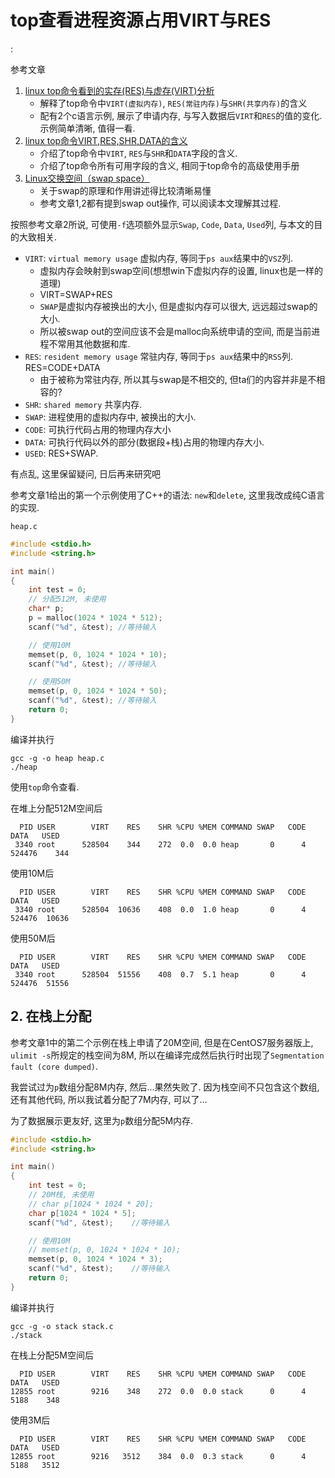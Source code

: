 # top查看进程资源占用VIRT与RES

<!tags!>: <!虚拟内存!> <!物理内存!> <!共享内存!>

参考文章

1. [linux top命令看到的实存(RES)与虚存(VIRT)分析](https://www.cnblogs.com/xudong-bupt/p/8643094.html)
    - 解释了top命令中`VIRT(虚拟内存)`, `RES(常驻内存)`与`SHR(共享内存)`的含义
    - 配有2个c语言示例, 展示了申请内存, 与写入数据后`VIRT`和`RES`的值的变化. 示例简单清晰, 值得一看.
2. [linux top命令VIRT,RES,SHR,DATA的含义](https://javawind.net/p131)
    - 介绍了top命令中`VIRT`, `RES`与`SHR`和`DATA`字段的含义.
    - 介绍了top命令所有可用字段的含义, 相同于top命令的高级使用手册
3. [Linux交换空间（swap space）](https://segmentfault.com/a/1190000008125116)
    - 关于swap的原理和作用讲述得比较清晰易懂
    - 参考文章1,2都有提到swap out操作, 可以阅读本文理解其过程.

按照参考文章2所说, 可使用`-f`选项额外显示`Swap`, `Code`, `Data`, `Used`列, 与本文的目的大致相关. 

- `VIRT`: `virtual memory usage` 虚拟内存, 等同于`ps aux`结果中的`VSZ`列. 
    - 虚拟内存会映射到swap空间(想想win下虚拟内存的设置, linux也是一样的道理)
    - VIRT=SWAP+RES
    - `SWAP`是虚拟内存被换出的大小, 但是虚拟内存可以很大, 远远超过swap的大小. 
    - 所以被swap out的空间应该不会是malloc向系统申请的空间, 而是当前进程不常用其他数据和库.
- `RES`: `resident memory usage` 常驻内存, 等同于`ps aux`结果中的`RSS`列. RES=CODE+DATA
    - 由于被称为常驻内存, 所以其与swap是不相交的, 但ta们的内容并非是不相容的?
- `SHR`: `shared memory` 共享内存.
- `SWAP`: 进程使用的虚拟内存中, 被换出的大小.
- `CODE`: 可执行代码占用的物理内存大小
- `DATA`: 可执行代码以外的部分(数据段+栈)占用的物理内存大小. 
- `USED`: RES+SWAP.

有点乱, 这里保留疑问, 日后再来研究吧<???>

参考文章1给出的第一个示例使用了C++的语法: `new`和`delete`, 这里我改成纯C语言的实现.

`heap.c`

```c
#include <stdio.h>
#include <string.h>

int main()
{
    int test = 0;
    // 分配512M, 未使用
    char* p;
    p = malloc(1024 * 1024 * 512);
    scanf("%d", &test); //等待输入

    // 使用10M
    memset(p, 0, 1024 * 1024 * 10);
    scanf("%d", &test); //等待输入

    // 使用50M
    memset(p, 0, 1024 * 1024 * 50);
    scanf("%d", &test); //等待输入
    return 0;
}
```

编译并执行

```
gcc -g -o heap heap.c
./heap
```

使用`top`命令查看.

在堆上分配512M空间后

```
  PID USER        VIRT    RES    SHR %CPU %MEM COMMAND SWAP   CODE    DATA   USED
 3340 root      528504    344    272  0.0  0.0 heap       0      4  524476    344
```

使用10M后

```
  PID USER        VIRT    RES    SHR %CPU %MEM COMMAND SWAP   CODE    DATA   USED
 3340 root      528504  10636    408  0.0  1.0 heap       0      4  524476  10636
```

使用50M后

```
  PID USER        VIRT    RES    SHR %CPU %MEM COMMAND SWAP   CODE    DATA   USED
 3340 root      528504  51556    408  0.7  5.1 heap       0      4  524476  51556
```

## 2. 在栈上分配

参考文章1中的第二个示例在栈上申请了20M空间, 但是在CentOS7服务器版上, `ulimit -s`所规定的栈空间为8M, 所以在编译完成然后执行时出现了`Segmentation fault (core dumped)`.

我尝试过为`p`数组分配8M内存, 然后...果然失败了. 因为栈空间不只包含这个数组, 还有其他代码, 所以我试着分配了7M内存, 可以了...

为了数据展示更友好, 这里为`p`数组分配5M内存.

```c
#include <stdio.h>
#include <string.h>

int main()
{
    int test = 0;
    // 20M栈, 未使用
    // char p[1024 * 1024 * 20];
    char p[1024 * 1024 * 5];
    scanf("%d", &test);    //等待输入

    // 使用10M
    // memset(p, 0, 1024 * 1024 * 10);
    memset(p, 0, 1024 * 1024 * 3);
    scanf("%d", &test);    //等待输入
    return 0;
}
```

编译并执行

```
gcc -g -o stack stack.c
./stack
```

在栈上分配5M空间后

```
  PID USER        VIRT    RES    SHR %CPU %MEM COMMAND SWAP   CODE    DATA   USED
12855 root        9216    348    272  0.0  0.0 stack      0      4    5188    348
```

使用3M后

```
  PID USER        VIRT    RES    SHR %CPU %MEM COMMAND SWAP   CODE    DATA   USED
12855 root        9216   3512    384  0.0  0.3 stack      0      4    5188   3512
```
